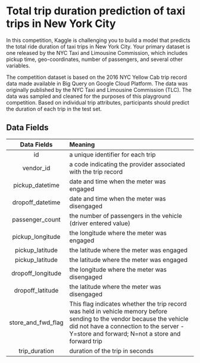 # Total trip duration prediction of taxi trips in New York City

In this competition, Kaggle is challenging you to build a model that predicts the total ride duration of taxi trips in New York City. Your primary dataset is one released by the NYC Taxi and Limousine Commission, which includes pickup time, geo-coordinates, number of passengers, and several other variables.

The competition dataset is based on the 2016 NYC Yellow Cab trip record data made available in Big Query on Google Cloud Platform. The data was originally published by the NYC Taxi and Limousine Commission (TLC). The data was sampled and cleaned for the purposes of this playground competition. Based on individual trip attributes, participants should predict the duration of each trip in the test set.

## Data Fields

| Data Fields        | Meaning | 
| :----------------: | :------ | 
| id                 | a unique identifier for each trip     | 
| vendor_id          | a code indicating the provider associated with the trip record      | 
| pickup_datetime    | date and time when the meter was engaged     | 
| dropoff_datetime   | date and time when the meter was disengaged     | 
| passenger_count    | the number of passengers in the vehicle (driver entered value)     | 
| pickup_longitude   | the longitude where the meter was engaged     | 
| pickup_latitude    | the latitude where the meter was engaged     | 
| pickup_latitude    | the latitude where the meter was engaged     | 
| dropoff_longitude     | the longitude where the meter was disengaged     | 
| dropoff_latitude     | the latitude where the meter was disengaged     | 
| store_and_fwd_flag | This flag indicates whether the trip record was held in vehicle memory before sending to the vendor because the vehicle did not have a connection to the server - Y=store and forward; N=not a store and forward trip     | 
| trip_duration      | duration of the trip in seconds     | 
